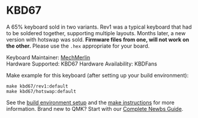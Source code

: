 # KBD67

A 65% keyboard sold in two variants. Rev1 was a typical keyboard that had to be soldered together, supporting multiple layouts. 
Months later, a new version with hotswap was sold. **Firmware files from one, will not work on the other.** Please use the `.hex` appropriate for your board. 

Keyboard Maintainer: [MechMerlin](https://github.com/mechmerlin)  
Hardware Supported: KBD67 
Hardware Availability: KBDFans

Make example for this keyboard (after setting up your build environment):

    make kbd67/rev1:default
    make kbd67/hotswap:default

See the [build environment setup](https://docs.qmk.fm/#/getting_started_build_tools) and the [make instructions](https://docs.qmk.fm/#/getting_started_make_guide) for more information. Brand new to QMK? Start with our [Complete Newbs Guide](https://docs.qmk.fm/#/newbs).